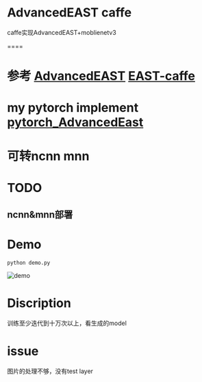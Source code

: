 # AdvancedEAST caffe
caffe实现AdvancedEAST+moblienetv3

====
# 参考 [AdvancedEAST](https://github.com/huoyijie/AdvancedEAST) [EAST-caffe](https://github.com/SURFZJY/EAST-caffe)
# my pytorch implement [pytorch_AdvancedEast](https://github.com/corleonechensiyu/pytorch_AdvancedEast)
# 可转ncnn mnn
# TODO
## ncnn&mnn部署
# Demo
    python demo.py
![demo](https://github.com/corleonechensiyu/AdvancedEAST-caffe/blob/master/012_pre.jpg)

# Discription
训练至少迭代到十万次以上，看生成的model
# issue
图片的处理不够，没有test layer
